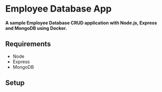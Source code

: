 Employee Database App
=====================

**A sample Employee Database CRUD application with Node.js, Express and MongoDB using Docker.**

## Requirements

* Node
* Express
* MongoDB

## Setup
